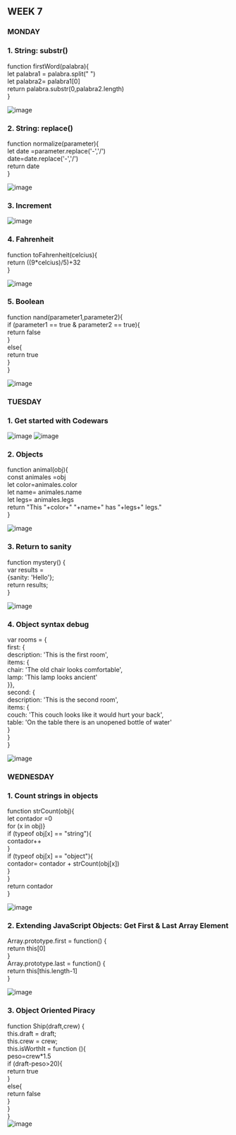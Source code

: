 ## WEEK 7

### MONDAY
### 1. String: substr()

function firstWord(palabra){ <br>
    let palabra1 = palabra.split(" ")  <br>
    let palabra2= palabra1[0]  <br>
    return palabra.substr(0,palabra2.length)  <br>
} <br>

![image](https://github.com/faviola14/core-code-readme/assets/98840536/b1858ed2-5420-4aa1-a9d2-8b035c28844f)

### 2. String: replace()

function normalize(parameter){ <br>
    let date =parameter.replace('-','/') <br>
    date=date.replace('-','/') <br>
    return date <br>
    } <br>
    
![image](https://github.com/faviola14/core-code-readme/assets/98840536/1a72c08a-bb73-4a0c-9a99-e5acbf2b3b61)


### 3. Increment

![image](https://github.com/faviola14/core-code-readme/assets/98840536/347f5116-f6e6-4de1-a35e-521b76f61160)

### 4. Fahrenheit

function toFahrenheit(celcius){ <br>
return ((9*celcius)/5)+32 <br>
} <br>

![image](https://github.com/faviola14/core-code-readme/assets/98840536/d85fa60b-574c-4c30-aefa-f740bd2c236c)

### 5. Boolean

function nand(parameter1,parameter2){ <br>
  if (parameter1 == true & parameter2 == true){ <br>
    return false <br>
  } <br>
  else{ <br>
    return true <br>
  } <br>
} <br>

![image](https://github.com/faviola14/core-code-readme/assets/98840536/51c00417-8fe2-448e-9159-219e2574ddc2)



### TUESDAY
### 1. Get started with Codewars

![image](https://github.com/faviola14/core-code-readme/assets/98840536/3b0ed6fb-02ec-4dae-8ac2-7ff84536156e)
![image](https://github.com/faviola14/core-code-readme/assets/98840536/d6c4b5c2-b037-4341-9fa6-605ac06d4df3)

### 2. Objects

function animal(obj){ <br>
    const animales =obj <br>
    let color=animales.color <br>
    let name= animales.name <br>
    let legs= animales.legs <br>
    return "This "+color+" "+name+" has "+legs+" legs." <br>
} <br>

![image](https://github.com/faviola14/core-code-readme/assets/98840536/f84114c7-7832-4dc7-abe5-f53dcb6deec4)


### 3. Return to sanity

function mystery() { <br>
    var results = <br>
    {sanity: 'Hello'}; <br>
    return results; <br>
} <br>

![image](https://github.com/faviola14/core-code-readme/assets/98840536/745f3d7a-3782-49e4-a448-3a336e171feb)


### 4. Object syntax debug

var rooms = { <br>
    first: { <br>
    description: 'This is the first room', <br>
    items: { <br>
        chair: 'The old chair looks comfortable', <br>
        lamp: 'This lamp looks ancient' <br>
    }}, <br>
    second: { <br>
    description: 'This is the second room', <br>
    items: { <br>
        couch: 'This couch looks like it would hurt your back', <br>
        table: 'On the table there is an unopened bottle of water' <br>
    } <br>
    } <br>
} <br>

![image](https://github.com/faviola14/core-code-readme/assets/98840536/f53c989a-826c-40d9-9ba7-fff55e30844f)



### WEDNESDAY
### 1. Count strings in objects

function strCount(obj){ <br>
    let contador =0 <br>
    for (x in obj)} <br>
        if (typeof obj[x] == "string"){ <br>
            contador++ <br>
        } <br>
        if (typeof obj[x] == "object"){ <br>
            contador= contador + strCount(obj[x]) <br>
        } <br>
    } <br>
    return contador <br>
    } <br>
    
![image](https://github.com/faviola14/core-code-readme/assets/98840536/1ee95df1-13ed-47da-bc9f-75f35ba207dc)


### 2. Extending JavaScript Objects: Get First & Last Array Element

Array.prototype.first = function() {<br>
    return this[0] <br>
} <br>
Array.prototype.last = function() { <br>
    return this[this.length-1] <br>
} <br>

![image](https://github.com/faviola14/core-code-readme/assets/98840536/aec46e8c-d7a4-464a-b5e7-78e8aa6f710e)

### 3. Object Oriented Piracy

function Ship(draft,crew) { <br>
    this.draft = draft; <br>
    this.crew = crew; <br>
    this.isWorthIt = function (){ <br>
        peso=crew*1.5 <br>
        if (draft-peso>20){ <br>
            return true <br>
        } <br>
        else{ <br>
            return false <br>
        } <br>
    } <br>
} <br>
![image](https://github.com/faviola14/core-code-readme/assets/98840536/48b118a6-201f-4210-ac21-37c80a6dee22)
